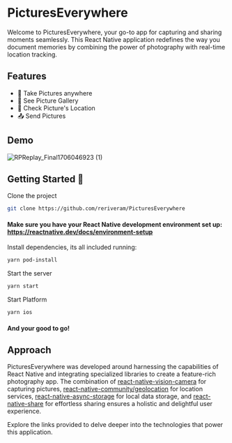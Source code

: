 
# PicturesEverywhere

Welcome to PicturesEverywhere, your go-to app for capturing and sharing moments seamlessly. This React Native application redefines the way you document memories by combining the power of photography with real-time location tracking.


## Features

- 📸 Take Pictures anywhere
- 👀 See Picture Gallery
- 📍 Check Picture's Location
- 📤 Send Pictures 


## Demo

![RPReplay_Final1706046923 (1)](https://github.com/reriveram/PicturesEverywhere/assets/17294307/f47d3fd1-bf8b-4237-946f-ac0aac0ef5a3)




## Getting Started 🚀

Clone the project

```bash
git clone https://github.com/reriveram/PicturesEverywhere
```

#### Make sure you have your React Native development environment set up: https://reactnative.dev/docs/environment-setup


Install dependencies, its all included running: 

```bash
yarn pod-install

```
Start the server

```bash
yarn start
```

 Start Platform
```bash
yarn ios
```

#### And your good to go!

    
## Approach

PicturesEverywhere was developed around harnessing the capabilities of React Native and integrating specialized libraries to create a feature-rich photography app. The combination of [react-native-vision-camera](https://github.com/mrousavy/react-native-vision-camera) for capturing pictures, [react-native-community/geolocation](https://github.com/michalchudziak/react-native-geolocation) for location services, [react-native-async-storage](https://github.com/react-native-async-storage/async-storage) for local data storage, and [react-native-share](https://github.com/react-native-share/react-native-share) for effortless sharing ensures a holistic and delightful user experience.

Explore the links provided to delve deeper into the technologies that power this application.
